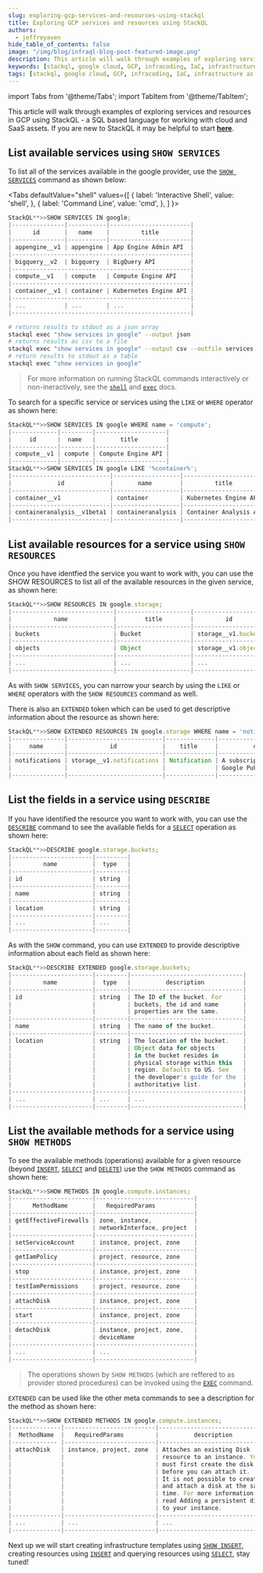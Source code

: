 ```yaml
---
slug: exploring-gcp-services-and-resources-using-stackql
title: Exploring GCP services and resources using StackQL
authors:	
  - jeffreyaven
hide_table_of_contents: false
image: "/img/blog/infraql-blog-post-featured-image.png"
description: This article will walk through examples of exploring services and resources in GCP using StackQL - a SQL based language for working with cloud and SaaS assets.
keywords: [stackql, google cloud, GCP, infracoding, IaC, infrastructure as code]
tags: [stackql, google cloud, GCP, infracoding, IaC, infrastructure as code]
---
```


import Tabs from '@theme/Tabs';
import TabItem from '@theme/TabItem';

<head>
<meta name="author" content="Jeffrey Aven" />
</head>

This article will walk through examples of exploring services and resources in GCP using StackQL - a SQL based language for working with cloud and SaaS assets.  If you are new to StackQL it may be helpful to start [__here__](/docs/getting-started/resource-hierarchy).

## List available services using `SHOW SERVICES`  

To list all of the services available in the google provider, use the [`SHOW SERVICES`](/docs/language-spec/show) command as shown below:  

<Tabs
  defaultValue="shell"
  values={[
    { label: 'Interactive Shell', value: 'shell', },
    { label: 'Command Line', value: 'cmd', },
  ]
}>
<TabItem value="shell">

```jsx
StackQL**>>SHOW SERVICES IN google;
|---------------|-----------|-----------------------|
|      id       |   name    |         title         |
|---------------|-----------|-----------------------|
| appengine__v1 | appengine | App Engine Admin API  |
|---------------------------------------------------|
| bigquery__v2  | bigquery  | BigQuery API          |
|---------------------------------------------------|
| compute__v1   | compute   | Compute Engine API    |
|---------------------------------------------------|
| container__v1 | container | Kubernetes Engine API |
|---------------------------------------------------|
| ...           | ...       | ...                   |
|---------------------------------------------------|
```
</TabItem>
<TabItem value="cmd">

```bash
# returns results to stdout as a json array
stackql exec "show services in google" --output json
# returns results as csv to a file
stackql exec "show services in google" --output csv --outfile services.csv
# return results to stdout as a table
stackql exec "show services in google"
```
</TabItem>
</Tabs>

> For more information on running StackQL commands interactively or non-ineractively, see the [`shell`](/docs/command-line-usage/shell) and [`exec`](/docs/command-line-usage/exec) docs.

To search for a specific service or services using the `LIKE` or `WHERE` operator as shown here:  

```jsx
StackQL**>>SHOW SERVICES IN google WHERE name = 'compute';
|-------------|---------|--------------------|
|     id      |  name   |       title        |
|-------------|---------|--------------------|
| compute__v1 | compute | Compute Engine API |
|-------------|---------|--------------------|
StackQL**>>SHOW SERVICES IN google LIKE '%container%';
|----------------------------|-------------------|------------------------|
|             id             |       name        |         title          |
|----------------------------|-------------------|------------------------|
| container__v1              | container         | Kubernetes Engine API  |
|----------------------------|-------------------|------------------------|
| containeranalysis__v1beta1 | containeranalysis | Container Analysis API |
|----------------------------|-------------------|------------------------|
```

## List available resources for a service using `SHOW RESOURCES`

Once you have identfied the service you want to work with, you can use the SHOW RESOURCES to list all of the available resources in the given service, as shown here:  

```jsx
StackQL**>>SHOW RESOURCES IN google.storage;
|-----------------------------|---------------------|---------------------|
|            name             |        title        |         id          |
|-----------------------------|---------------------|---------------------|
| buckets                     | Bucket              | storage__v1.buckets |
|-----------------------------|---------------------|---------------------|
| objects                     | Object              | storage__v1.objects |
|-----------------------------|---------------------|---------------------|
| ...                         | ...                 | ...                 |
|-----------------------------|---------------------|---------------------|
```

As with `SHOW SERVICES`, you can narrow your search by using the `LIKE` or `WHERE` operators with the `SHOW RESOURCES` command as well.  

There is also an `EXTENDED` token which can be used to get descriptive information about the resource as shown here:  

```jsx
StackQL**>>SHOW EXTENDED RESOURCES IN google.storage WHERE name = 'notifications';
|---------------|---------------------------|--------------|--------------------------------|
|     name      |            id             |    title     |          description           |
|---------------|---------------------------|--------------|--------------------------------|
| notifications | storage__v1.notifications | Notification | A subscription to receive      |
|               |                           |              | Google PubSub notifications.   |
|---------------|---------------------------|--------------|--------------------------------|
```

## List the fields in a service using `DESCRIBE`

If you have identified the resource you want to work with, you can use the [`DESCRIBE`](/docs/language-spec/describe) command to see the available fields for a [`SELECT`](/docs/language-spec/select) operation as shown here:  

```jsx
StackQL**>>DESCRIBE google.storage.buckets;
|-----------------------|---------|
|         name          |  type   |
|-----------------------|---------|
| id                    | string  |
|-----------------------|---------|
| name                  | string  |
|-----------------------|---------|
| location              | string  |
|-----------------------|---------|
| ...                   | ...     |
|-----------------------|---------|
```

As with the `SHOW` command, you can use `EXTENDED` to provide descriptive information about each field as shown here:  

```jsx
StackQL**>>DESCRIBE EXTENDED google.storage.buckets;
|-----------------------|---------|--------------------------------|
|         name          |  type   |          description           |
|-----------------------|---------|--------------------------------|
| id                    | string  | The ID of the bucket. For      |
|                       |         | buckets, the id and name       |
|                       |         | properties are the same.       |
|-----------------------|---------|--------------------------------|
| name                  | string  | The name of the bucket.        |
|-----------------------|---------|--------------------------------|
| location              | string  | The location of the bucket.    |
|                       |         | Object data for objects        |
|                       |         | in the bucket resides in       |
|                       |         | physical storage within this   |
|                       |         | region. Defaults to US. See    |
|                       |         | the developer's guide for the  |
|                       |         | authoritative list.            |
|-----------------------|---------|--------------------------------|
| ...                   | ...     | ...                            |
|-----------------------|---------|--------------------------------|
```

## List the available methods for a service using `SHOW METHODS`  

To see the available methods (operations) available for a given resource (beyond [`INSERT`](/docs/language-spec/insert), [`SELECT`](/docs/language-spec/select) and [`DELETE`](/docs/language-spec/delete)) use the `SHOW METHODS` command as shown here:  

```jsx
StackQL**>>SHOW METHODS IN google.compute.instances;
|-----------------------|----------------------------|
|      MethodName       |   RequiredParams           |
|-----------------------|----------------------------|
| getEffectiveFirewalls | zone, instance,            |
|                       | networkInterface, project  |
|-----------------------|----------------------------|
| setServiceAccount     | instance, project, zone    |
|-----------------------|----------------------------|
| getIamPolicy          | project, resource, zone    |
|-----------------------|----------------------------|
| stop                  | instance, project, zone    |
|-----------------------|----------------------------|
| testIamPermissions    | project, resource, zone    |
|-----------------------|----------------------------|
| attachDisk            | instance, project, zone    |
|-----------------------|----------------------------|
| start                 | instance, project, zone    |
|-----------------------|----------------------------|
| detachDisk            | instance, project, zone,   |
|                       | deviceName                 |
|-----------------------|----------------------------|
| ...                   | ...                        |
|-----------------------|----------------------------|
```

> The operations shown by `SHOW METHODS` (which are reffered to as provider stored procedures) can be invoked using the [`EXEC`](/docs/language-spec/exec) command.

`EXTENDED` can be used like the other meta commands to see a description for the method as shown here:  

```jsx
StackQL**>>SHOW EXTENDED METHODS IN google.compute.instances;
|--------------|--------------------------|--------------------------------|
|  MethodName  |   RequiredParams         |          description           |
|------------- |--------------------------|--------------------------------|
| attachDisk   | instance, project, zone  | Attaches an existing Disk      |
|              |                          | resource to an instance. You   |
|              |                          | must first create the disk     |
|              |                          | before you can attach it.      |
|              |                          | It is not possible to create   |
|              |                          | and attach a disk at the same  |
|              |                          | time. For more information,    |
|              |                          | read Adding a persistent disk  |
|              |                          | to your instance.              |
|--------------|--------------------------|--------------------------------|
| ...          | ...                      | ...                            |
|--------------|--------------------------|--------------------------------|
```

Next up we will start creating infrastructure templates using [`SHOW INSERT`](/docs/language-spec/show#generating-an-insert-template-using-the-show-insert-command), creating  resources using [`INSERT`](/docs/language-spec/insert) and querying resources using [`SELECT`](/docs/language-spec/select), stay tuned!  